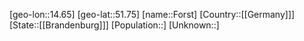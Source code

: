 ﻿---
location: [51.75,14.65]
type: City
tags:
- geo/City


SpocWebEntityId: 12727
isDeleted: false
confidential: public

---
[geo-lon::14.65]
[geo-lat::51.75]
[name::Forst]
[Country::[[Germany]]]
[State::[[Brandenburg]]]
[Population::]
[Unknown::]

